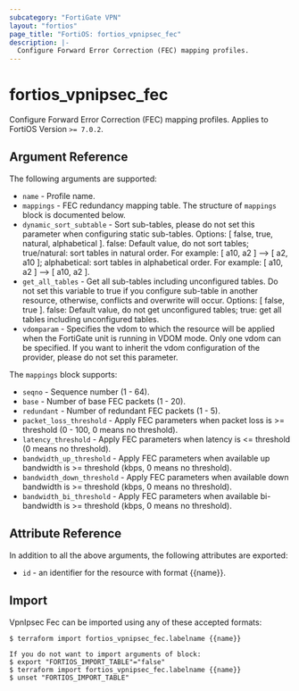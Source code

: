 ```yaml
---
subcategory: "FortiGate VPN"
layout: "fortios"
page_title: "FortiOS: fortios_vpnipsec_fec"
description: |-
  Configure Forward Error Correction (FEC) mapping profiles.
---
```


# fortios_vpnipsec_fec
Configure Forward Error Correction (FEC) mapping profiles. Applies to FortiOS Version `>= 7.0.2`.

## Argument Reference

The following arguments are supported:

* `name` - Profile name.
* `mappings` - FEC redundancy mapping table. The structure of `mappings` block is documented below.
* `dynamic_sort_subtable` - Sort sub-tables, please do not set this parameter when configuring static sub-tables. Options: [ false, true, natural, alphabetical ]. false: Default value, do not sort tables; true/natural: sort tables in natural order. For example: [ a10, a2 ] --> [ a2, a10 ]; alphabetical: sort tables in alphabetical order. For example: [ a10, a2 ] --> [ a10, a2 ].
* `get_all_tables` - Get all sub-tables including unconfigured tables. Do not set this variable to true if you configure sub-table in another resource, otherwise, conflicts and overwrite will occur. Options: [ false, true ]. false: Default value, do not get unconfigured tables; true: get all tables including unconfigured tables. 
* `vdomparam` - Specifies the vdom to which the resource will be applied when the FortiGate unit is running in VDOM mode. Only one vdom can be specified. If you want to inherit the vdom configuration of the provider, please do not set this parameter.

The `mappings` block supports:

* `seqno` - Sequence number (1 - 64).
* `base` - Number of base FEC packets (1 - 20).
* `redundant` - Number of redundant FEC packets (1 - 5).
* `packet_loss_threshold` - Apply FEC parameters when packet loss is >= threshold (0 - 100, 0 means no threshold).
* `latency_threshold` - Apply FEC parameters when latency is <= threshold (0 means no threshold).
* `bandwidth_up_threshold` - Apply FEC parameters when available up bandwidth is >= threshold (kbps, 0 means no threshold).
* `bandwidth_down_threshold` - Apply FEC parameters when available down bandwidth is >= threshold (kbps, 0 means no threshold).
* `bandwidth_bi_threshold` - Apply FEC parameters when available bi-bandwidth is >= threshold (kbps, 0 means no threshold).


## Attribute Reference

In addition to all the above arguments, the following attributes are exported:
* `id` - an identifier for the resource with format {{name}}.

## Import

VpnIpsec Fec can be imported using any of these accepted formats:
```
$ terraform import fortios_vpnipsec_fec.labelname {{name}}

If you do not want to import arguments of block:
$ export "FORTIOS_IMPORT_TABLE"="false"
$ terraform import fortios_vpnipsec_fec.labelname {{name}}
$ unset "FORTIOS_IMPORT_TABLE"
```
